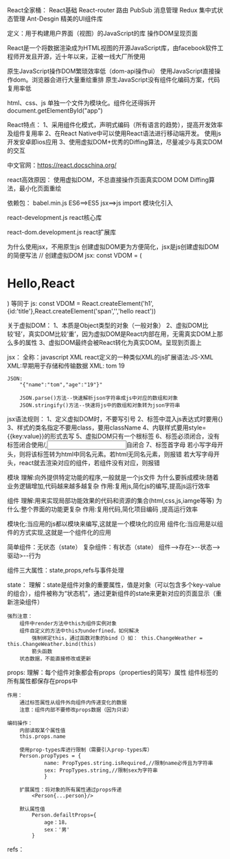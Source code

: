 React全家桶：
    React基础
    React-router 路由
    PubSub 消息管理
    Redux 集中式状态管理
    Ant-Desgin 精美的UI组件库

定义：用于构建用户界面（视图）的JavaScript的库
     操作DOM呈现页面

React是一个将数据渲染成为HTML视图的开源JavaScript库，由facebook软件工程师开发且开源，近十年以来，正被一线大厂所使用

原生JavaScript操作DOM繁琐效率低（dom-api操作ui）
使用JavaScript直接操作dom。浏览器会进行大量重绘重排
原生JavaScript没有组件化编码方案，代码复用率低

html、css、js  单独一个文件为模块化。组件化还得拆开
    document.getElementById("app")

React特点：
    1、采用组件化模式，声明式编码（所有语言的趋势），提高开发效率及组件复用率
    2、在React Native中可以使用React语法进行移动端开发。 使用js开发安卓即ios应用
    3、使用虚拟DOM+优秀的Diffing算法，尽量减少与真实DOM的交互

中文官网：https://react.docschina.org/

react高效原因：
使用虚拟DOM，不总直接操作页面真实DOM
DOM Diffing算法，最小化页面重绘

依赖包：
babel.min.js
    ES6==>ES5
    jsx==>js
    import  模块化引入

react-development.js
    react核心库

react-dom.development.js
    react扩展库

为什么使用jsx，不用原生js
    创建虚拟DOM更为方便简化，jsx是js创建虚拟DOM的简便写法
    // 创建虚拟DOM
jsx:   const VDOM = (<h1 id='title'><span>Hello,React</span></h1>)
    等同于
js:    const VDOM = React.createElement('h1',{id:'title'},React.createElement('span','','hello react'))

关于虚拟DOM：
    1、本质是Object类型的对象（一般对象）
    2、虚拟DOM比较‘轻’，真实DOM比较‘重’，因为虚拟DOM是React内部在用，无需真实DOM上那么多的属性
    3、虚拟DOM最终会被React转化为真实DOM。呈现到页面上

jsx：
    全称：javascript XML
    react定义的一种类似XML的js扩展语法:JS-XML
    XML:早期用于存储和传输数据
    XML:
    <student>
        <name>tom</name>
        <age>19</age>
    </student>

    JSON:
        "{"name":"tom","age":"19"}"

        JSON.parse()方法--快速解析json字符串成js中对应的数组和对象
        JSON.stringify()方法--快速将js中的数组和对象转为json字符串

jsx语法规则：
    1、定义虚拟DOM时，不要写引号
    2、标签中混入js表达式时要用{}
    3、样式的类名指定不要用class，要用className
    4、内联样式要用style={{key:value}}的形式去写
    5、虚拟DOM只有一个根标签
    6、标签必须闭合，没有标签闭合使用/,<input type="text"/>自闭合
    7、标签首字母
        若小写字母开头，则将该标签转为html中同名元素。若html无同名元素，则报错
        若大写字母开头，react就去渲染对应的组件，若组件没有对应，则报错

模块
    理解:向外提供特定功能的程序,一般就是一个js文件
    为什么要拆成模块:随着业务逻辑增加,代码越来越多越复杂
    作用:复用js,简化js的编写,提高js运行效率

组件
    理解:用来实现局部功能效果的代码和资源的集合(html,css,js,iamge等等)
    为什么:整个界面的功能更复杂
    作用:复用代码,简化项目编码 ,提高运行效率

模块化:当应用的js都以模块来编写,这就是一个模块化的应用
组件化:当应用是以组件的方式实现,这就是一个组件化的应用

简单组件：无状态（state）
复杂组件：有状态（state）
组件-->存在>--状态-->驱动>--行为

组件三大属性：state,props,refs与事件处理

state：
    理解：state是组件对象的重要属性，值是对象（可以包含多个key-value的组合），组件被称为“状态机”，通过更新组件的state来更新对应的页面显示（重新渲染组件）
    
    强烈注意：
        组件中render方法中this为组件实例对象
        组件自定义的方法中this为underfined，如何解决
            强制绑定this，通过函数对象的bind（）如： this.ChangeWeather = this.ChangeWeather.bind(this)
            箭头函数
        状态数据，不能直接修改或更新

props:
    理解：每个组件对象都会有props（properties的简写）属性
         组件标签的所有属性都保存在props中

    作用：
        通过标签属性从组件外向组件内传递变化的数据
        注意：组件内部不要修改props数据（因为只读）
    
    编码操作：
        内部读取某个属性值
        this.props.name

        使用prop-types库进行限制（需要引入prop-types库）
        Person.propTypes = {
                name: PropTypes.string.isRequired,//限制name必传且为字符串
                sex: PropTypes.string,//限制sex为字符串
                }
        
        扩展属性：将对象的所有属性通过props传递
            <Person{...person}/>

        默认属性值
            Person.defailtProps={
                age：18，
                sex：'男'
            }

refs：
    


    